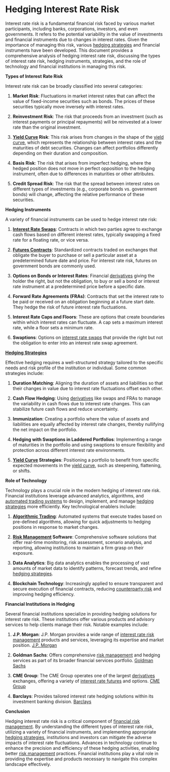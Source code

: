 # **Hedging Interest Rate Risk**

Interest rate risk is a fundamental financial risk faced by various market participants, including banks, corporations, investors, and even governments. It refers to the potential variability in the value of investments and financial instruments due to changes in interest rates. Given the importance of managing this risk, various [hedging strategies](../h/hedging_strategies.md) and financial instruments have been developed. This document provides a comprehensive analysis of hedging interest rate risk, discussing the types of interest rate risk, hedging instruments, strategies, and the role of technology and financial institutions in managing this risk.

**Types of Interest Rate Risk**

Interest rate risk can be broadly classified into several categories:

1. **Market Risk**: Fluctuations in market interest rates that can affect the value of fixed-income securities such as bonds. The prices of these securities typically move inversely with interest rates.

2. **Reinvestment Risk**: The risk that proceeds from an investment (such as interest payments or principal repayments) will be reinvested at a lower rate than the original investment.

3. **[Yield Curve](../y/yield_curve.md) Risk**: This risk arises from changes in the shape of the [yield curve](../y/yield_curve.md), which represents the relationship between interest rates and the maturities of debt securities. Changes can affect portfolios differently depending on their duration and composition.

4. **Basis Risk**: The risk that arises from imperfect hedging, where the hedged position does not move in perfect opposition to the hedging instrument, often due to differences in maturities or other attributes.

5. **Credit Spread Risk**: The risk that the spread between interest rates on different types of investments (e.g., corporate bonds vs. government bonds) will change, affecting the relative performance of these securities.

**Hedging Instruments**

A variety of financial instruments can be used to hedge interest rate risk:

1. **[Interest Rate Swaps](../i/interest_rate_swaps.md)**: Contracts in which two parties agree to exchange cash flows based on different interest rates, typically swapping a fixed rate for a floating rate, or vice versa.

2. **[Futures Contracts](../f/futures_contracts.md)**: Standardized contracts traded on exchanges that obligate the buyer to purchase or sell a particular asset at a predetermined future date and price. For interest rate risk, futures on government bonds are commonly used.

3. **Options on Bonds or Interest Rates**: Financial [derivatives](../d/derivatives.md) giving the holder the right, but not the obligation, to buy or sell a bond or interest rate instrument at a predetermined price before a specific date.

4. **Forward Rate Agreements (FRAs)**: Contracts that set the interest rate to be paid or received on an obligation beginning at a future start date. They hedge the risk of future interest rate fluctuations.

5. **Interest Rate Caps and Floors**: These are options that create boundaries within which interest rates can fluctuate. A cap sets a maximum interest rate, while a floor sets a minimum rate.

6. **Swaptions**: Options on [interest rate swaps](../i/interest_rate_swaps.md) that provide the right but not the obligation to enter into an interest rate swap agreement.

**[Hedging Strategies](../h/hedging_strategies.md)**

Effective hedging requires a well-structured strategy tailored to the specific needs and risk profile of the institution or individual. Some common strategies include:

1. **Duration Matching**: Aligning the duration of assets and liabilities so that their changes in value due to interest rate fluctuations offset each other.

2. **Cash Flow Hedging**: Using [derivatives](../d/derivatives.md) like swaps and FRAs to manage the variability in cash flows due to interest rate changes. This can stabilize future cash flows and reduce uncertainty.

3. **Immunization**: Creating a portfolio where the value of assets and liabilities are equally affected by interest rate changes, thereby nullifying the net impact on the portfolio.

4. **Hedging with Swaptions in Laddered Portfolios**: Implementing a range of maturities in the portfolio and using swaptions to ensure flexibility and protection across different interest rate environments.

5. **[Yield Curve](../y/yield_curve.md) Strategies**: Positioning a portfolio to benefit from specific expected movements in the [yield curve](../y/yield_curve.md), such as steepening, flattening, or shifts.

**Role of Technology**

Technology plays a crucial role in the modern hedging of interest rate risk. Financial institutions leverage advanced analytics, algorithms, and [automated trading systems](../a/automated_trading_systems.md) to design, implement, and manage [hedging strategies](../h/hedging_strategies.md) more efficiently. Key technological enablers include:

1. **[Algorithmic Trading](../a/algorithmic_trading.md)**: Automated systems that execute trades based on pre-defined algorithms, allowing for quick adjustments to hedging positions in response to market changes.

2. **[Risk Management](../r/risk_management.md) Software**: Comprehensive software solutions that offer real-time monitoring, risk assessment, scenario analysis, and reporting, allowing institutions to maintain a firm grasp on their exposure.

3. **Data Analytics**: Big data analytics enables the processing of vast amounts of market data to identify patterns, forecast trends, and refine [hedging strategies](../h/hedging_strategies.md).

4. **Blockchain Technology**: Increasingly applied to ensure transparent and secure execution of financial contracts, reducing [counterparty risk](../c/counterparty_risk.md) and improving hedging efficiency.

**Financial Institutions in Hedging**

Several financial institutions specialize in providing hedging solutions for interest rate risk. These institutions offer various products and advisory services to help clients manage their risk. Notable examples include:

1. **J.P. Morgan**: J.P. Morgan provides a wide range of [interest rate risk management](../i/interest_rate_risk_management.md) products and services, leveraging its expertise and market position. [J.P. Morgan](https://www.jpmorgan.com/)

2. **Goldman Sachs**: Offers comprehensive [risk management](../r/risk_management.md) and hedging services as part of its broader financial services portfolio. [Goldman Sachs](https://www.goldmansachs.com/)

3. **CME Group**: The CME Group operates one of the largest [derivatives](../d/derivatives.md) exchanges, offering a variety of [interest rate futures](../i/interest_rate_futures.md) and options. [CME Group](https://www.cmegroup.com/)

4. **Barclays**: Provides tailored interest rate hedging solutions within its investment banking division. [Barclays](https://www.home.barclays/)

**Conclusion**

Hedging interest rate risk is a critical component of [financial risk management](../f/financial_risk_management.md). By understanding the different types of interest rate risk, utilizing a variety of financial instruments, and implementing appropriate [hedging strategies](../h/hedging_strategies.md), institutions and investors can mitigate the adverse impacts of interest rate fluctuations. Advances in technology continue to enhance the precision and efficiency of these hedging activities, enabling better [risk management](../r/risk_management.md) practices. Financial institutions play a vital role in providing the expertise and products necessary to navigate this complex landscape effectively.
